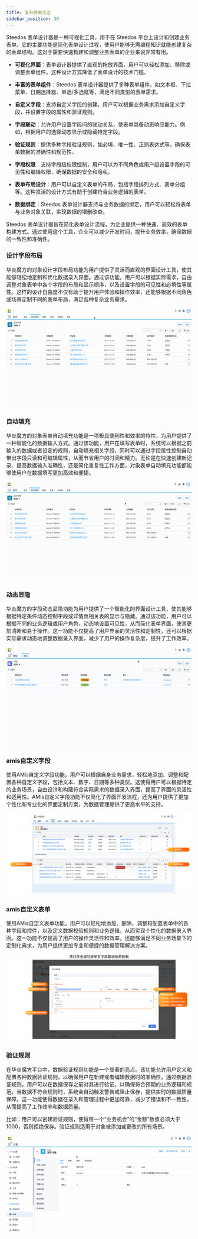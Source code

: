 ```yaml
---
title: 复杂表单交互
sidebar_position: 30
---
```


Steedos 表单设计器是一种可视化工具，用于在 Steedos 平台上设计和创建业务表单。它的主要功能是简化表单设计过程，使用户能够无需编程知识就能创建复杂的表单结构。这对于需要快速构建和调整业务表单的企业来说非常有用。

- **可视化界面**：表单设计器提供了直观的拖放界面，用户可以轻松添加、移除或调整表单组件。这种设计方式降低了表单设计的技术门槛。

- **丰富的表单组件**：Steedos 表单设计器提供了多种表单组件，如文本框、下拉菜单、日期选择器、单选/多选框等，满足不同类型的表单需求。

- **自定义字段**：支持自定义字段的创建，用户可以根据业务需求添加自定义字段，并设置字段的属性和验证规则。

- **字段联动**：允许用户设置字段间的联动关系，使表单具备动态响应能力。例如，根据用户的选择动态显示或隐藏特定字段。

- **验证规则**：提供多种字段验证规则，如必填、唯一性、正则表达式等，确保表单数据的准确性和规范性。

- **字段权限**：支持字段级权限控制，用户可以为不同角色或用户组设置字段的可见性和编辑权限，确保数据的安全和隐私。

- **表单布局设计**：用户可以自定义表单的布局，包括字段排列方式、表单分组等。这种灵活的设计方式有助于创建符合业务逻辑的表单。

- **数据绑定**：Steedos 表单设计器支持与业务数据的绑定，用户可以轻松将表单与业务对象关联，实现数据的增删改查。

Steedos 表单设计器旨在简化表单设计流程，为企业提供一种快速、高效的表单构建方式。通过使用这个工具，企业可以减少开发时间，提升业务效率，确保数据的一致性和准确性。


### 设计字段布局

华炎魔方的对象设计字段布局功能为用户提供了灵活而直观的界面设计工具，使其能够轻松地定制和优化数据录入界面。通过该功能，用户可以根据实际需求，自由调整对象表单中各个字段的布局和显示顺序，以及设置字段的可见性和必填性等属性。这样的设计自由度不仅有助于提升用户体验和操作效率，还能够根据不同角色或场景定制不同的表单布局，满足各种复杂业务需求。

![字段布局.gif](./snapshot/data-modeling/字段布局.gif)

### 自动填充
华炎魔方的对象表单自动填充功能是一项极具便利性和效率的特性，为用户提供了一种智能化的数据输入方式。通过该功能，用户在填写表单时，系统可以根据之前输入的数据或者设定的规则，自动填充相关字段，同时可以通过字段属性控制自动带出字段只读和可编辑属性，从而节省用户的时间和精力。无论是在快速创建新记录、提高数据输入准确性，还是简化重复性工作方面，对象表单自动填充功能都能够使用户在数据填写更加高效和便捷。

![自动填充.gif](./snapshot/data-modeling/自动填充.gif)


### 动态显隐

华炎魔方的字段动态显隐功能为用户提供了一个智能化的界面设计工具，使其能够根据特定条件动态控制字段或详情页相关表的显示与隐藏。通过该功能，用户可以根据不同的业务逻辑或用户角色，动态地设置可见性，从而简化表单界面，使其更加清晰和易于操作。这一功能不仅提高了用户界面的灵活性和定制性，还可以根据实际需求动态地调整数据录入界面，减少了用户的操作复杂度，提升了工作效率。

![动态显隐.gif](./snapshot/data-modeling/动态显隐.gif)

### amis自定义字段

使用AMis自定义字段功能，用户可以根据自身业务需求，轻松地添加、调整和配置各种自定义字段，包括文本、数字、日期等多种类型。这使得用户可以根据特定的业务场景，自由设计和构建符合实际需求的数据录入界面，提高了界面的灵活性和适用性。AMis自定义字段功能不仅简化了界面开发流程，还为用户提供了更加个性化和专业化的界面定制方案，为数据管理提供了更高水平的支持。

![自定义字段.png](./snapshot/data-modeling/自定义字段.png)

### amis自定义表单

使用AMis自定义表单功能，用户可以轻松地添加、删除、调整和配置表单中的各种字段和控件，以及定义数据校验规则和业务逻辑，从而实现个性化的数据录入界面。这一功能不仅提高了用户的操作灵活性和效率，还能够满足不同业务场景下的定制化需求，为用户提供更加专业和便捷的数据管理解决方案。

![自定义表单.png](./snapshot/data-modeling/自定义表单.png)


### 验证规则

在华炎魔方平台中，数据验证规则功能是一个显著的亮点。该功能允许用户定义和配置各种数据验证规则，以确保用户在新建或者编辑数据时的准确性。通过数据验证规则，用户可以在数据保存之前对其进行验证，以确保符合预期的业务逻辑和规范。当数据不符合规则时，系统会自动触发警告或阻止保存，提供实时的数据质量保障。这一功能使得数据在录入和管理过程中更加可靠，减少了错误和不一致性，从而提高了工作效率和数据质量。

比如：用户可以创建验证规则，使得每一个“业务机会”的“金额”数值必须大于1000，否则拒绝保存。验证规则适用于对象被添加或更改的所有场景。

![验证规则.gif](./snapshot/data-modeling/验证规则.gif)
